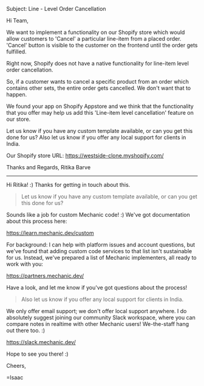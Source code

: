 Subject: Line - Level Order Cancellation

Hi Team,

We want to implement a functionality on our Shopify store which would allow customers to 'Cancel' a particular line-item from a placed order.
'Cancel' button is visible to the customer on the frontend until the order gets fulfilled.

Right now, Shopify does not have a native functionality for line-item level order cancellation.

So, if a customer wants to cancel a specific product from an order which contains other sets, the entire order gets cancelled. We don't want that to happen.

We found your app on Shopify Appstore and we think that the functionality that you offer may help us add this 'Line-item level cancellation' feature on our store.

Let us know if you have any custom template available, or can you get this done for us?
Also let us know if you offer any local support for clients in India.

Our Shopify store URL: https://westside-clone.myshopify.com/

Thanks and Regards,
Ritika Barve

---

Hi Ritika! :) Thanks for getting in touch about this.

> Let us know if you have any custom template available, or can you get this done for us?

Sounds like a job for custom Mechanic code! :) We've got documentation about this process here:

https://learn.mechanic.dev/custom

For background: I can help with platform issues and account questions, but we've found that adding custom code services to that list isn't sustainable for us. Instead, we've prepared a list of Mechanic implementers, all ready to work with you:

https://partners.mechanic.dev/

Have a look, and let me know if you've got questions about the process!

> Also let us know if you offer any local support for clients in India.

We only offer email support; we don't offer local support anywhere. I do absolutely suggest joining our community Slack workspace, where you can compare notes in realtime with other Mechanic users! We-the-staff hang out there too. :)

https://slack.mechanic.dev/

Hope to see you there! :)

Cheers,

=Isaac
